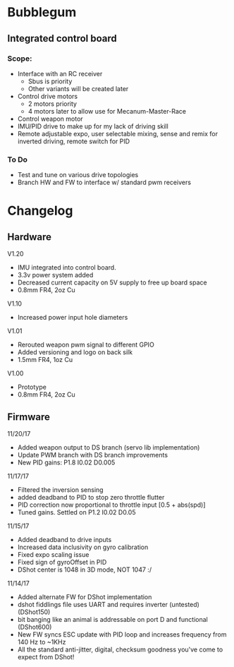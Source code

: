 # Bubblegum
## Integrated control board

### Scope: 
- Interface with an RC receiver
  - Sbus is priority
  - Other variants will be created later
- Control drive motors
  - 2 motors priority
  - 4 motors later to allow use for Mecanum-Master-Race
- Control weapon motor
- IMU/PID drive to make up for my lack of driving skill
- Remote adjustable expo, user selectable mixing, sense and remix for inverted driving, remote switch for PID

### To Do
- Test and tune on various drive topologies
- Branch HW and FW to interface w/ standard pwm receivers


# Changelog
## Hardware

V1.20
- IMU integrated into control board.  
- 3.3v power system added
- Decreased current capacity on 5V supply to free up board space
- 0.8mm FR4, 2oz Cu

V1.10
- Increased power input hole diameters

V1.01
- Rerouted weapon pwm signal to different GPIO
- Added versioning and logo on back silk
- 1.5mm FR4, 1oz Cu

V1.00
- Prototype
- 0.8mm FR4, 2oz Cu

## Firmware

11/20/17
- Added weapon output to DS branch (servo lib implementation)
- Update PWM branch with DS branch improvements
- New PID gains: P1.8 I0.02 D0.005

11/17/17
- Filtered the inversion sensing
- added deadband to PID to stop zero throttle flutter
- PID correction now proportional to throttle input [0.5 + abs(spd)]
- Tuned gains. Settled on P1.2 I0.02 D0.05

11/15/17
- Added deadband to drive inputs
- Increased data inclusivity on gyro calibration
- Fixed expo scaling issue
- Fixed sign of gyroOffset in PID
- DShot center is 1048 in 3D mode, NOT 1047 :/

11/14/17 
- Added alternate FW for DShot implementation
- dshot fiddlings file uses UART and requires inverter (untested) (DShot150)
- bit banging like an animal is addressable on port D and functional (DShot600)
- New FW syncs ESC update with PID loop and increases frequency from 140 Hz to ~1KHz
- All the standard anti-jitter, digital, checksum goodness you've come to expect from DShot!
